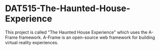 # DAT515-The-Haunted-House-Experience
This project is called "The Haunted House Experience" which uses the A-Frame framework. A-Frame is an open-source web framework for building virtual reality experiences.
